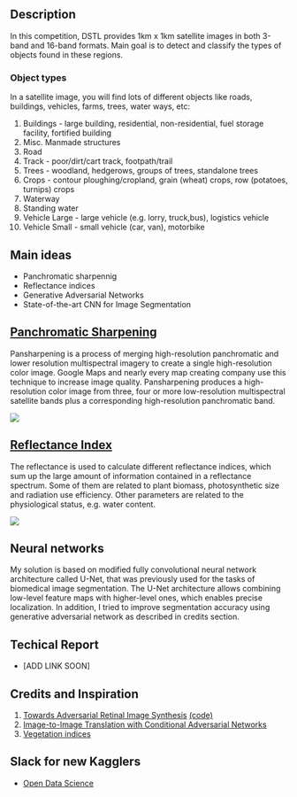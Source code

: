 ## Description 

In this competition, DSTL provides 1km x 1km satellite images in both 3-band and 16-band formats. Main goal is to detect and classify the types of objects found in these regions. 

### Object types
In a satellite image, you will find lots of different objects like roads, buildings, vehicles, farms, trees, water ways, etc:

1. Buildings - large building, residential, non-residential, fuel storage facility, fortified building
2. Misc. Manmade structures 
3. Road 
4. Track - poor/dirt/cart track, footpath/trail
5. Trees - woodland, hedgerows, groups of trees, standalone trees
6. Crops - contour ploughing/cropland, grain (wheat) crops, row (potatoes, turnips) crops
7. Waterway 
8. Standing water
9. Vehicle Large - large vehicle (e.g. lorry, truck,bus), logistics vehicle
10. Vehicle Small - small vehicle (car, van), motorbike

## Main ideas

* Panchromatic sharpennig 
* Reflectance indices
* Generative Adversarial Networks
* State-of-the-art CNN for Image Segmentation

## [Panchromatic Sharpening](https://www.kaggle.com/resolut/panchromatic-sharpening)  

Pansharpening is a process of merging high-resolution panchromatic and lower resolution multispectral imagery to create a single high-resolution color image. Google Maps and nearly every map creating company use this technique to increase image quality. Pansharpening produces a high-resolution color image from three, four or more low-resolution multispectral satellite bands plus a corresponding high-resolution panchromatic band.

<img src="https://raw.githubusercontent.com/osin-vladimir/kaggle-satellite-imagery-feature-detection/master/images/sharpening.png?token=AHHppqngwGtJtdx0isqddg3I9RvKc3iRks5ZSRBOwA%3D%3D">

##  [Reflectance Index](https://www.kaggle.com/resolut/panchromatic-sharpening)

The reflectance is used to calculate different reflectance indices, which sum up the large amount of information contained in a reflectance spectrum. Some of them are related to plant biomass, photosynthetic size and radiation use efficiency. Other parameters are related to the physiological status, e.g. water content.
 
<img src="https://www.kaggle.io/svf/946335/41cdd3f508e0edbce109f475ecc67d1a/__results___files/__results___7_0.png"> 

## Neural networks
My solution is based on modified fully convolutional neural network architecture called U-Net, that was previously used for the tasks of biomedical image segmentation. The U-Net architecture allows combining low-level feature maps with higher-level ones, which enables precise localization. In addition, I tried to improve segmentation accuracy using generative adversarial network as described in credits section. 

## Techical Report
* [ADD LINK SOON]

## Credits and Inspiration
1. [Towards Adversarial Retinal Image Synthesis](https://arxiv.org/pdf/1701.08974.pdf) [(code)](https://github.com/costapt/vess2ret)
2. [Image-to-Image Translation with Conditional Adversarial Networks](https://arxiv.org/pdf/1611.07004.pdf)
3. [Vegetation indices](http://web.pdx.edu/~nauna/resources/8-2012_lecture1-vegetationindicies.pdf)

## Slack for new Kagglers
* [Open Data Science](http://ods.ai/)
